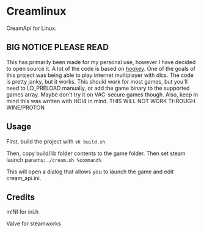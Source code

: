 # Creamlinux
CreamApi for Linux.

## BIG NOTICE PLEASE READ
This has primarily been made for my personal use, however I have decided to open source it. A lot of the code is based on [hookey](https://github.com/goddessfreya/hookey). One of the goals of this project was being able to play internet multiplayer with dlcs. The code is pretty janky, but it works. This should work for most games, but you'll need to LD_PRELOAD manually, or add the game binary to the supported games array. Maybe don't try it on VAC-secure games though. Also, keep in mind this was written with HOI4 in mind. THIS WILL NOT WORK THROUGH WINE/PROTON

## Usage
First, build the project with `sh build.sh`.

Then, copy build/lib folder contents to the game folder. Then set steam launch params: `./cream.sh %command%`

This will open a dialog that allows you to launch the game and edit cream_api.ini.

## Credits
mINI for ini.h

Valve for steamworks
